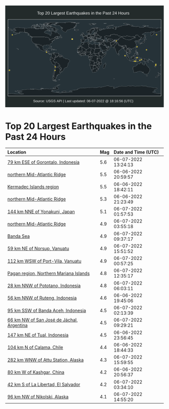 ![Map](./map.png)

# Top 20 Largest Earthquakes in the Past 24 Hours

| Location | Mag | Date and Time (UTC) |
|:---|:---|:---|
| [79 km ESE of Gorontalo, Indonesia](https://earthquake.usgs.gov/earthquakes/eventpage/us7000hfjt) | 5.6 | 06-07-2022 13:24:13 |
| [northern Mid-Atlantic Ridge](https://earthquake.usgs.gov/earthquakes/eventpage/us7000hffe) | 5.5 | 06-06-2022 20:59:57 |
| [Kermadec Islands region](https://earthquake.usgs.gov/earthquakes/eventpage/us7000hfec) | 5.5 | 06-06-2022 18:42:11 |
| [northern Mid-Atlantic Ridge](https://earthquake.usgs.gov/earthquakes/eventpage/us7000hffl) | 5.3 | 06-06-2022 21:23:49 |
| [144 km NNE of Yonakuni, Japan](https://earthquake.usgs.gov/earthquakes/eventpage/us7000hfhd) | 5.1 | 06-07-2022 01:57:53 |
| [northern Mid-Atlantic Ridge](https://earthquake.usgs.gov/earthquakes/eventpage/us7000hfht) | 4.9 | 06-07-2022 03:55:18 |
| [Banda Sea](https://earthquake.usgs.gov/earthquakes/eventpage/us7000hfiv) | 4.9 | 06-07-2022 09:37:17 |
| [59 km NE of Norsup, Vanuatu](https://earthquake.usgs.gov/earthquakes/eventpage/us7000hfmc) | 4.9 | 06-07-2022 15:51:52 |
| [112 km WSW of Port-Vila, Vanuatu](https://earthquake.usgs.gov/earthquakes/eventpage/us7000hfgp) | 4.9 | 06-07-2022 00:57:25 |
| [Pagan region, Northern Mariana Islands](https://earthquake.usgs.gov/earthquakes/eventpage/us7000hfjf) | 4.8 | 06-07-2022 12:35:17 |
| [28 km NNW of Pototano, Indonesia](https://earthquake.usgs.gov/earthquakes/eventpage/us7000hfi9) | 4.8 | 06-07-2022 06:03:11 |
| [56 km NNW of Ruteng, Indonesia](https://earthquake.usgs.gov/earthquakes/eventpage/us7000hfeu) | 4.6 | 06-06-2022 19:45:06 |
| [95 km SSW of Banda Aceh, Indonesia](https://earthquake.usgs.gov/earthquakes/eventpage/us7000hfhh) | 4.5 | 06-07-2022 02:13:39 |
| [66 km NW of San José de Jáchal, Argentina](https://earthquake.usgs.gov/earthquakes/eventpage/us7000hfiu) | 4.5 | 06-07-2022 09:29:21 |
| [147 km NE of Tual, Indonesia](https://earthquake.usgs.gov/earthquakes/eventpage/us7000hfgi) | 4.5 | 06-06-2022 23:56:45 |
| [104 km N of Calama, Chile](https://earthquake.usgs.gov/earthquakes/eventpage/us7000hfeb) | 4.4 | 06-06-2022 18:44:33 |
| [282 km WNW of Attu Station, Alaska](https://earthquake.usgs.gov/earthquakes/eventpage/us7000hfmf) | 4.3 | 06-07-2022 15:59:55 |
| [80 km W of Kashgar, China](https://earthquake.usgs.gov/earthquakes/eventpage/us7000hffb) | 4.2 | 06-06-2022 20:56:37 |
| [42 km S of La Libertad, El Salvador](https://earthquake.usgs.gov/earthquakes/eventpage/us7000hfhp) | 4.2 | 06-07-2022 03:34:10 |
| [96 km NW of Nikolski, Alaska](https://earthquake.usgs.gov/earthquakes/eventpage/us7000hfl3) | 4.1 | 06-07-2022 14:55:20 |
